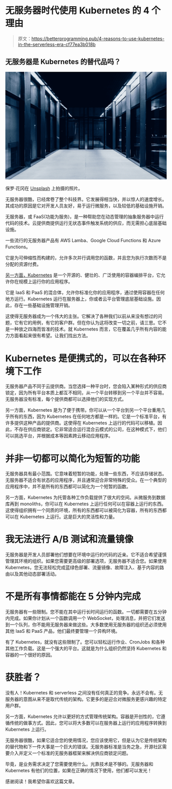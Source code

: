# 无服务器时代使用 Kubernetes 的 4 个理由

> 原文：<https://betterprogramming.pub/4-reasons-to-use-kubernetes-in-the-serverless-era-cf77ea3b018b>

## 无服务器是 Kubernetes 的替代品吗？

![](img/837b4dcd97dd61e455b752adc92ed10d.png)

保罗·花冈在 [Unsplash](https://unsplash.com?utm_source=medium&utm_medium=referral) 上拍摄的照片。

无服务器很酷，已经席卷了整个科技界。它发展得相当快，并以惊人的速度增长。其成功的原因是它对开发人员友好，易于运行微服务，以及较低的基础设施开销。

无服务器，或 FaaS(功能为服务)，是一种帮助您在动态管理的抽象服务器中运行代码的技术。云提供商提供运行无状态事件触发系统的供应，而无需担心底层基础设施。

一些流行的无服务器产品有 AWS Lamba、Google Cloud Functions 和 Azure Functions。

它是为可伸缩性而构建的，允许多次并行调用您的函数，并且您为执行次数而不是分配的资源付费。

[另一方面，Kubernetes](https://kubernetes.io/) 是一个开源的、健壮的、广泛使用的容器编排平台，它允许你在规模上运行你的应用程序。

它是 IaaS 和 PaaS 的混合体，允许你标准化你的应用程序，通过使用容器在任何地方运行。Kubernetes 运行在服务器上，你或者云平台管理底层基础设施。因此，存在一些基础设施管理开销。

这使得无服务器成为一个伟大的主张。它解决了各种我们以前从来没有想过的问题，它有它的用例，有它的客户群。但在你认为这将改变一切之前，请三思。它不是一种放之四海而皆准的技术。就 Kubernetes 而言，它在覆盖几乎所有内容的能力方面看起来很有希望。让我们找出方法。

# Kubernetes 是便携式的，可以在各种环境下工作

无服务器产品不同于云提供商。当您选择一种平台时，您会陷入某种形式的供应商锁定，因为所有平台本质上都互不相同，从一个平台转移到另一个平台并不容易。无服务器没有标准，每个提供商都可以选择他们的实现方式。

另一方面，Kubernetes 是为了便于携带。你可以从一个平台到另一个平台重用几乎所有的东西，因为 Kubernetes 在任何地方都是一样的。它是一个标准平台，有许多提供这种产品的提供商。这使得在 Kubernetes 上运行的代码可以移植。因此，不存在供应商锁定。它非常适合运行混合云模式的公司，在这种模式下，他们可以挑选平台，并根据成本等因素跨云移动应用程序。

# 并非一切都可以简化为短暂的功能

无服务器具有最小范围。它意味着短暂的功能，处理一些东西，不应该存储状态。无服务器不适合有状态的应用程序，并且通常迎合非常特殊的受众。在一个典型的应用程序中，并不是所有的东西都可以简化为一个短暂的函数。

另一方面，Kubernetes 为托管各种工作负载提供了很大的空间。从微服务到数据库再到 monoliths，你可以在 Kubernetes 上运行任何可以在容器上运行的东西。这使得组织拥有一个同质的环境，所有的东西都可以被简化为容器，所有的东西都可以在 Kubernetes 上运行。这是巨大的灵活性和力量。

# 我无法进行 A/B 测试和流量镜像

无服务器是开发人员部署他们想要在环境中运行的代码的近亲。它不适合希望谨慎管理其环境的组织。如果您需要更高级的部署选项，无服务器不适合您。如果使用 Kubernetes，您无法轻松完成蓝绿色部署、流量镜像、故障注入、基于内容的路由以及其他动态部署活动。

# 不是所有事情都能在 5 分钟内完成

无服务器有一些限制。您不能在其中运行长时间运行的函数。一切都需要在五分钟内完成。如果你计划从一个函数调用一个 WebSocket，处理消息，并把它们发送到一个队列，你不能用无服务器来做这些。大多数使用无服务器的组织还必须使用其他 IaaS 和 PaaS 产品，他们最终要管理一个异构环境。

有了 Kubernetes，就没有这些限制了。您可以轻松运行作业、CronJobs 和各种其他工作负载。这是一个强大的平台。这就是为什么组织仍然坚持 Kubernetes 和容器的一个很好的原因。

# 获胜者？

没有人！Kubernetes 和 serverless 之间没有任何真正的竞争。永远不会有。无服务器的意图从来不是取代传统的架构。它更多的是迎合对微服务更感兴趣的特定用户群。

另一方面，Kubernetes 允许以更好的方式管理传统架构。容器是开创性的，它遵循传统的做事方式。因此，您可以将大多数可以在服务器上运行的应用程序转换到 Kubernetes 上运行。

无服务器很酷，如果它适合您的使用情况，您应该使用它，但是认为它是传统架构的替代物和下一件大事是一个巨大的错误。无服务器标准是当务之急，开源社区需要介入并定义一个标准的无服务器框架来解决供应商锁定问题。

毕竟，是业务需求决定了您需要使用什么。光靠技术是不够的。无服务器和 Kubernetes 有他们的位置，如果在正确的情况下使用，他们都可以发光！

感谢阅读！我希望你喜欢这篇文章。